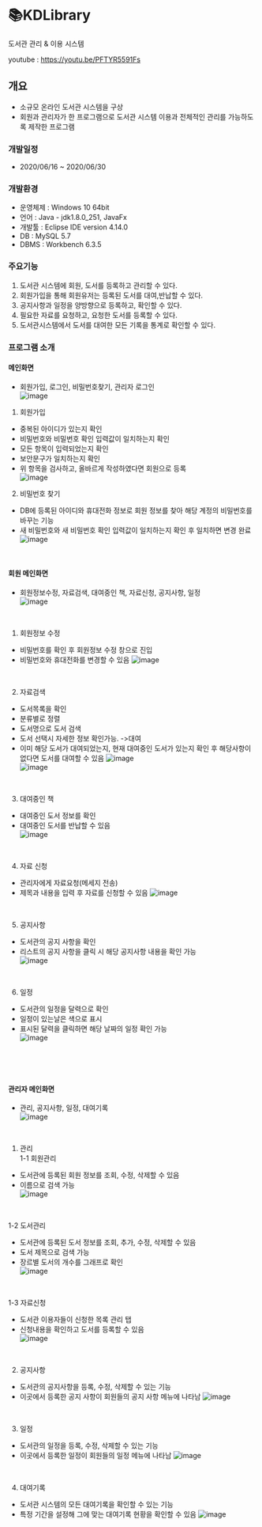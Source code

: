 # 📚KDLibrary

도서관 관리 & 이용 시스템

youtube : https://youtu.be/PFTYR5591Fs

## 개요
- 소규모 온라인 도서관 시스템을 구상
- 회원과 관리자가 한 프로그램으로 도서관 시스템 이용과 전체적인 관리를 가능하도록 제작한 프로그램

### 개발일정
- 2020/06/16 ~ 2020/06/30

### 개발환경
- 운영체제 : Windows 10 64bit
- 언어 : Java - jdk1.8.0_251, JavaFx
- 개발툴 : Eclipse IDE version 4.14.0
- DB : MySQL 5.7 
- DBMS : Workbench 6.3.5 

### 주요기능
1. 도서관 시스템에 회원, 도서를 등록하고 관리할 수 있다.
2. 회원가입을 통해 회원유저는 등록된 도서를 대여,반납할 수 있다.
3. 공지사항과 일정을 양방향으로 등록하고, 확인할 수 있다.
4. 필요한 자료를 요청하고, 요청한 도서를 등록할 수 있다.
5. 도서관시스템에서 도서를 대여한 모든 기록을 통계로 확인할 수 있다.

### 프로그램 소개

#### 메인화면 
- 회원가입, 로그인, 비밀번호찾기, 관리자 로그인  
![image](https://user-images.githubusercontent.com/63944004/94945696-07032c80-0516-11eb-9d17-e878be35d015.png)

1. 회원가입  
- 중복된 아이디가 있는지 확인
- 비밀번호와 비밀번호 확인    입력값이 일치하는지 확인
- 모든 항목이 입력되었는지 확인
- 보안문구가 일치하는지 확인
- 위 항목을 검사하고, 올바르게 작성하였다면 회원으로 등록  
![image](https://user-images.githubusercontent.com/63944004/94945615-e935c780-0515-11eb-8703-2ebf4749b437.png)

2. 비밀번호 찾기  
- DB에 등록된 아이디와 휴대전화   정보로 회원 정보를 찾아 해당   계정의 비밀번호를 바꾸는 기능
- 새 비밀번호와 새 비밀번호 확인    입력값이 일치하는지 확인 후    일치하면 변경 완료  
![image](https://user-images.githubusercontent.com/63944004/94945722-12565800-0516-11eb-99ed-1f7a2a0229bd.png)

<br>  

#### 회원 메인화면
- 회원정보수정, 자료검색, 대여중인 책, 자료신청, 공지사항, 일정  
![image](https://user-images.githubusercontent.com/63944004/94945740-184c3900-0516-11eb-842f-38099ea07052.png)  
<br>  

1. 회원정보 수정
- 비밀번호를 확인 후 회원정보 수정 창으로 진입  
- 비밀번호와 휴대전화를 변경할 수 있음 
![image](https://user-images.githubusercontent.com/63944004/94945756-1e421a00-0516-11eb-8581-b3a58c628175.png)  
<br>  

2. 자료검색
- 도서목록을 확인
- 분류별로 정렬
- 도서명으로 도서 검색
- 도서 선택시 자세한 정보 확인가능. ->대여  
- 이미 해당 도서가 대여되었는지, 현재 대여중인 도서가 있는지 확인 후 해당사항이 없다면 도서를 대여할 수 있음
![image](https://user-images.githubusercontent.com/63944004/94945774-2437fb00-0516-11eb-8665-9ca8a73f6552.png)  
![image](https://user-images.githubusercontent.com/63944004/94945787-29954580-0516-11eb-9397-d6982aef4d5a.png)    
<br>  

3. 대여중인 책
- 대여중인 도서 정보를 확인
- 대여중인 도서를 반납할 수 있음  
![image](https://user-images.githubusercontent.com/63944004/94945796-2ef29000-0516-11eb-9732-1f410e140e10.png)    
<br>  

4. 자료 신청
- 관리자에게 자료요청(메세지 전송)
- 제목과 내용을 입력 후 자료를 신청할 수 있음 
![image](https://user-images.githubusercontent.com/63944004/94945812-344fda80-0516-11eb-873d-a11164fad9ea.png)    
<br>  

5. 공지사항
- 도서관의 공지 사항을 확인
- 리스트의 공지 사항을 클릭 시 해당 공지사항 내용을 확인 가능  
![image](https://user-images.githubusercontent.com/63944004/94945840-3f0a6f80-0516-11eb-8f41-6b6c5502e6e9.png)    
<br>  

6. 일정
- 도서관의 일정을 달력으로 확인
- 일정이 있는날은 색으로 표시
- 표시된 달력을 클릭하면 해당 날짜의 일정 확인 가능  
![image](https://user-images.githubusercontent.com/63944004/94945827-3a45bb80-0516-11eb-9fce-badd160e0e36.png)    
<br>  



<br>  
<br>  

#### 관리자 메인화면
- 관리, 공지사항, 일정, 대여기록  
![image](https://user-images.githubusercontent.com/63944004/94945867-492c6e00-0516-11eb-878c-49fca6f5972f.png)  
<br>  



1. 관리  
1-1 회원관리
- 도서관에 등록된 회원 정보를 조회, 수정, 삭제할 수 있음
- 이름으로 검색 가능  
![image](https://user-images.githubusercontent.com/63944004/94945878-4df12200-0516-11eb-80a7-e34fe8f67ada.png)    
<br> 

1-2 도서관리
- 도서관에 등록된 도서 정보를 조회, 추가, 수정, 삭제할 수 있음
- 도서 제목으로 검색 가능
- 장르별 도서의 개수를 그래프로 확인  
![image](https://user-images.githubusercontent.com/63944004/94945888-534e6c80-0516-11eb-9d35-798c21d802d0.png)  
<br> 

1-3 자료신청  
- 도서관 이용자들이 신청한 목록 관리 탭
- 신청내용을 확인하고 도서를 등록할 수 있음  
![image](https://user-images.githubusercontent.com/63944004/94945902-59444d80-0516-11eb-8b20-455ba8b100ff.png)  
<br> 


2. 공지사항 
- 도서관의 공지사항을 등록, 수정, 삭제할 수 있는 기능
- 이곳에서 등록한 공지 사항이 회원들의 공지 사항 메뉴에 나타남
![image](https://user-images.githubusercontent.com/63944004/94945916-5e090180-0516-11eb-9d08-181b7dbf8771.png)    
<br> 


3. 일정 
- 도서관의 일정을 등록, 수정, 삭제할 수 있는 기능
- 이곳에서 등록한 일정이 회원들의 일정 메뉴에 나타남
![image](https://user-images.githubusercontent.com/63944004/94945936-65300f80-0516-11eb-8982-a167a2625864.png)    
<br> 


4. 대여기록  
- 도서관 시스템의 모든 대여기록을 확인할 수 있는 기능
- 특정 기간을 설정해 그에 맞는 대여기록 현황을 확인할 수 있음
![image](https://user-images.githubusercontent.com/63944004/94945954-6b25f080-0516-11eb-9dfa-b7877c02933f.png)    
<br> 

